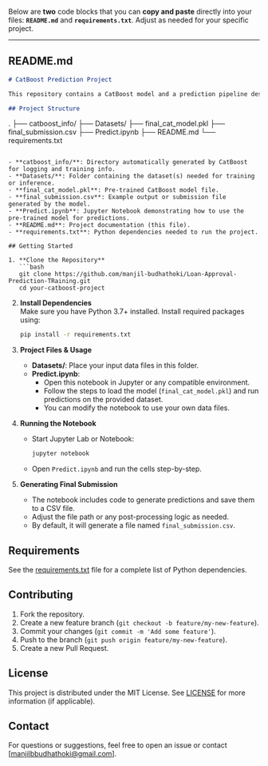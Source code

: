 Below are **two** code blocks that you can **copy and paste** directly into your files: **`README.md`** and **`requirements.txt`**. Adjust as needed for your specific project.

---

## **README.md**

```markdown
# CatBoost Prediction Project

This repository contains a CatBoost model and a prediction pipeline designed to work with a given dataset. Below is an overview of the project structure, setup instructions, and usage guidelines.

## Project Structure

```
.
├── catboost_info/
├── Datasets/
├── final_cat_model.pkl
├── final_submission.csv
├── Predict.ipynb
├── README.md
└── requirements.txt
```

- **catboost_info/**: Directory automatically generated by CatBoost for logging and training info.
- **Datasets/**: Folder containing the dataset(s) needed for training or inference.
- **final_cat_model.pkl**: Pre-trained CatBoost model file.
- **final_submission.csv**: Example output or submission file generated by the model.
- **Predict.ipynb**: Jupyter Notebook demonstrating how to use the pre-trained model for predictions.
- **README.md**: Project documentation (this file).
- **requirements.txt**: Python dependencies needed to run the project.

## Getting Started

1. **Clone the Repository**  
   ```bash
   git clone https://github.com/manjil-budhathoki/Loan-Approval-Prediction-TRaining.git
   cd your-catboost-project
   ```

2. **Install Dependencies**  
   Make sure you have Python 3.7+ installed. Install required packages using:
   ```bash
   pip install -r requirements.txt
   ```

3. **Project Files & Usage**
   - **Datasets/**: Place your input data files in this folder.
   - **Predict.ipynb**:
     - Open this notebook in Jupyter or any compatible environment.
     - Follow the steps to load the model (`final_cat_model.pkl`) and run predictions on the provided dataset.
     - You can modify the notebook to use your own data files.

4. **Running the Notebook**
   - Start Jupyter Lab or Notebook:
     ```bash
     jupyter notebook
     ```
   - Open `Predict.ipynb` and run the cells step-by-step.

5. **Generating Final Submission**
   - The notebook includes code to generate predictions and save them to a CSV file.
   - Adjust the file path or any post-processing logic as needed.
   - By default, it will generate a file named `final_submission.csv`.

## Requirements

See the [requirements.txt](requirements.txt) file for a complete list of Python dependencies.

## Contributing

1. Fork the repository.
2. Create a new feature branch (`git checkout -b feature/my-new-feature`).
3. Commit your changes (`git commit -m 'Add some feature'`).
4. Push to the branch (`git push origin feature/my-new-feature`).
5. Create a new Pull Request.

## License

This project is distributed under the MIT License. See [LICENSE](LICENSE) for more information (if applicable).

## Contact

For questions or suggestions, feel free to open an issue or contact [manjilbbudhathoki@gmail.com].
```

